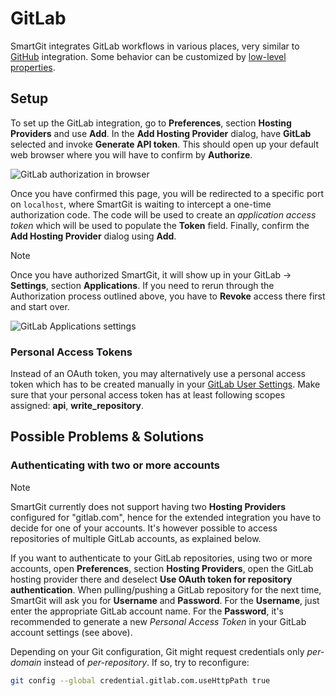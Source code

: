 # GitLab

SmartGit integrates GitLab workflows in various places, very similar to [GitHub](GitHub-integration.md) integration.
Some behavior can be customized by [low-level properties](../GUI/AdvancedSettings/System-Properties.md).

## Setup

To set up the GitLab integration, go to **Preferences**, section **Hosting Providers** and use **Add**.
In the **Add Hosting Provider** dialog, have **GitLab** selected and invoke **Generate API token**.
This should open up your default web browser where you will have to confirm by **Authorize**.

![GitLab authorization in browser](../attachments/53215471/53215474.png)

Once you have confirmed this page, you will be redirected to a specific port on `localhost`, where SmartGit is waiting to intercept a one-time authorization code.
The code will be used to create an *application access token* which will be used to populate the **Token** field.
Finally, confirm the **Add Hosting Provider** dialog using **Add**.

> [!NOTE]
> Once you have authorized SmartGit, it will show up in your GitLab -> **Settings**, section **Applications**.
> If you need to rerun through the Authorization process outlined above, you have to **Revoke** access there first and start over.
>
> ![GitLab Applications settings](../attachments/53215471/53215472.png)

### Personal Access Tokens

Instead of an OAuth token, you may alternatively use a personal access token which has to be created manually in your [GitLab User Settings](https://gitlab.com/-/profile/personal_access_tokens).
Make sure that your personal access token has at least following scopes assigned: **api**, **write_repository**.

## Possible Problems & Solutions

### Authenticating with two or more accounts

> [!NOTE]
> SmartGit currently does not support having two **Hosting Providers** configured for "gitlab.com", hence for the extended integration you have to decide for one of your accounts.
> It's however possible to access repositories of multiple GitLab accounts, as explained below.

If you want to authenticate to your GitLab repositories, using two or more accounts, open **Preferences**, section **Hosting Providers**, open the GitLab hosting provider there and deselect **Use OAuth token for repository authentication**.
When pulling/pushing a GitLab repository for the next time, SmartGit will ask you for **Username** and **Password**.
For the **Username**, just enter the appropriate GitLab account name.
For the **Password**, it's recommended to generate a new *Personal Access Token* in your GitLab account settings (see above).

Depending on your Git configuration, Git might request credentials only *per-domain* instead of *per-repository*.
If so, try to reconfigure:

```bash
git config --global credential.gitlab.com.useHttpPath true
```
